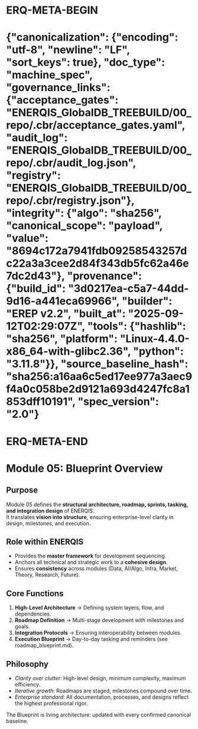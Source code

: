# ERQ-META-BEGIN
# {"canonicalization": {"encoding": "utf-8", "newline": "LF", "sort_keys": true}, "doc_type": "machine_spec", "governance_links": {"acceptance_gates": "ENERQIS_GlobalDB_TREEBUILD/00_repo/.cbr/acceptance_gates.yaml", "audit_log": "ENERQIS_GlobalDB_TREEBUILD/00_repo/.cbr/audit_log.json", "registry": "ENERQIS_GlobalDB_TREEBUILD/00_repo/.cbr/registry.json"}, "integrity": {"algo": "sha256", "canonical_scope": "payload", "value": "8694c172a7941fdb09258543257dc22a3a3cee2d84f343db5fc62a46e7dc2d43"}, "provenance": {"build_id": "3d0217ea-c5a7-44dd-9d16-a441eca69966", "builder": "EREP v2.2", "built_at": "2025-09-12T02:29:07Z", "tools": {"hashlib": "sha256", "platform": "Linux-4.4.0-x86_64-with-glibc2.36", "python": "3.11.8"}}, "source_baseline_hash": "sha256:a16aa6c5ed17ee977a3aec9f4a0c058be2d9121a693d4247fc8a1853dff10191", "spec_version": "2.0"}
# ERQ-META-END
# Module 05: Blueprint Overview

## Purpose
Module 05 defines the **structural architecture, roadmap, sprints, tasking, and integration design** of ENERQIS.   
It translates **vision into structure**, ensuring enterprise-level clarity in design, milestones, and execution.

## Role within ENERQIS
- Provides the **master framework** for development sequencing.
- Anchors all technical and strategic work to a **cohesive design**.
- Ensures **consistency** across modules (Data, AI/Algo, Infra, Market, Theory, Research, Future).

## Core Functions
1. **High-Level Architecture** → Defining system layers, flow, and dependencies.
2. **Roadmap Definition** → Multi-stage development with milestones and goals.
3. **Integration Protocols** → Ensuring interoperability between modules.
4. **Execution Blueprint** → Day-to-day tasking and reminders (see roadmap_blueprint.md).

## Philosophy
- *Clarity over clutter*: High-level design, minimum complexity, maximum efficiency.
- *Iterative growth*: Roadmaps are staged, milestones compound over time.
- *Enterprise standard*: All documentation, processes, and designs reflect the highest professional rigor.

The Blueprint is living architecture: updated with every confirmed canonical baseline.